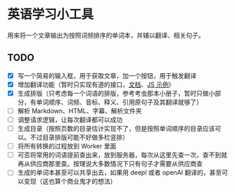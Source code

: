 # 英语学习小工具

用来将一个文章输出为按照词频排序的单词本，并辅以翻译、相关句子。

## TODO

- [x] 写一个简易的输入框，用于获取文章，加一个按钮，用于触发翻译
- [x] 增加翻译功能（暂时只实现有道的接口，[文档](https://ai.youdao.com/DOCSIRMA/html/trans/api/wbfy/index.html)、[JS 示例](https://ai.youdao.com/console/#/service-singleton/text-translation/see-demo?productId=2&id=624)）
- [x] 生成排版（只考虑每一个词语的排版，参考考虫那本小册子，暂时只做小部分，有单词顺序、词频、音标、释义、引用原句子及其翻译就够了）
- [ ] 解析 Markdown、HTML、字幕、解析文件夹
- [ ] 调整请求逻辑，让每次翻译都可以成功
- [ ] 生成目录（按照页数的目录估计实现不了，但是按照单词顺序的目录应该可以。不过目录排版可能不好做多栏竖排）
- [ ] 将所有转换的过程放到 Worker 里面
- [ ] 可否将常用的词语提前查出来，放到服务器，每次从这里先查一次，查不到就再从供应商那里查。按理说大多数情况下只有句子才需要从供应商查
- [ ] 生成的单词本甚至可以共享出去，如果用 deepl 或者 openAI 翻译的，甚至可以变现（这也算个商业鬼才的想法）
